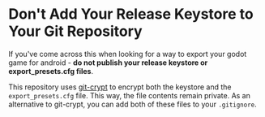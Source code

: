# Don't Add Your Release Keystore to Your Git Repository

If you've come across this when looking for a way to export your godot game for android - **do not publish your release keystore or export_presets.cfg files**.

This repository uses [git-crypt](https://github.com/AGWA/git-crypt) to encrypt both the keystore and the `export_presets.cfg` file. This way, the file contents remain private. 
As an alternative to git-crypt, you can add both of these files to your `.gitignore`.